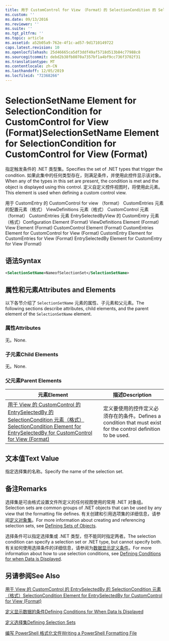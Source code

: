 ```yaml
---
title: 用于 CustomControl for View （Format）的 SelectionCondition 的 SelectionSetName 元素 |Microsoft Docs
ms.custom: ''
ms.date: 09/13/2016
ms.reviewer: ''
ms.suite: ''
ms.tgt_pltfrm: ''
ms.topic: article
ms.assetid: a52b05a9-762e-4f1c-ad57-9d1710149722
caps.latest.revision: 10
ms.openlocfilehash: 25d46665ca5df3ddf49af5718d513b84c77988c8
ms.sourcegitcommit: debd2b38fb8070a7357bf1a4bf9cc736f3702f31
ms.translationtype: MT
ms.contentlocale: zh-CN
ms.lasthandoff: 12/05/2019
ms.locfileid: "72368266"
---
```

# <a name="selectionsetname-element-for-selectioncondition-for-customcontrol-for-view-format"></a><span data-ttu-id="15141-102">SelectionSetName Element for SelectionCondition for CustomControl for View (Format)</span><span class="sxs-lookup"><span data-stu-id="15141-102">SelectionSetName Element for SelectionCondition for CustomControl for View (Format)</span></span>

<span data-ttu-id="15141-103">指定触发条件的 .NET 类型集。</span><span class="sxs-lookup"><span data-stu-id="15141-103">Specifies the set of .NET types that trigger the condition.</span></span> <span data-ttu-id="15141-104">如果此集中的任何类型存在，则满足条件，并使用此控件显示该对象。</span><span class="sxs-lookup"><span data-stu-id="15141-104">When any of the types in this set are present, the condition is met and the object is displayed using this control.</span></span> <span data-ttu-id="15141-105">定义自定义控件视图时，将使用此元素。</span><span class="sxs-lookup"><span data-stu-id="15141-105">This element is used when defining a custom control view.</span></span>

<span data-ttu-id="15141-106">用于 CustomEntry 的 CustomControl for view （format） CustomEntries 元素的配置元素（格式） ViewDefinitions 元素（格式） CustomControl 元素（format） CustomEntries 元素 EntrySelectedByView 的 CustomEntry 元素（格式）</span><span class="sxs-lookup"><span data-stu-id="15141-106">Configuration Element (Format) ViewDefinitions Element (Format) View Element (Format) CustomControl Element (Format) CustomEntries Element for CustomControl for View (Format) CustomEntry Element for CustomEntries for View (Format) EntrySelectedBy Element for CustomEntry for View (Format)</span></span>

## <a name="syntax"></a><span data-ttu-id="15141-107">语法</span><span class="sxs-lookup"><span data-stu-id="15141-107">Syntax</span></span>

```xml
<SelectionSetName>NameofSelectionSet</SelectionSetName>
```

## <a name="attributes-and-elements"></a><span data-ttu-id="15141-108">属性和元素</span><span class="sxs-lookup"><span data-stu-id="15141-108">Attributes and Elements</span></span>

<span data-ttu-id="15141-109">以下各节介绍了 `SelectionSetName` 元素的属性、子元素和父元素。</span><span class="sxs-lookup"><span data-stu-id="15141-109">The following sections describe attributes, child elements, and the parent element of the `SelectionSetName` element.</span></span>

### <a name="attributes"></a><span data-ttu-id="15141-110">属性</span><span class="sxs-lookup"><span data-stu-id="15141-110">Attributes</span></span>

<span data-ttu-id="15141-111">无。</span><span class="sxs-lookup"><span data-stu-id="15141-111">None.</span></span>

### <a name="child-elements"></a><span data-ttu-id="15141-112">子元素</span><span class="sxs-lookup"><span data-stu-id="15141-112">Child Elements</span></span>

<span data-ttu-id="15141-113">无。</span><span class="sxs-lookup"><span data-stu-id="15141-113">None.</span></span>

### <a name="parent-elements"></a><span data-ttu-id="15141-114">父元素</span><span class="sxs-lookup"><span data-stu-id="15141-114">Parent Elements</span></span>

|<span data-ttu-id="15141-115">元素</span><span class="sxs-lookup"><span data-stu-id="15141-115">Element</span></span>|<span data-ttu-id="15141-116">描述</span><span class="sxs-lookup"><span data-stu-id="15141-116">Description</span></span>|
|-------------|-----------------|
|[<span data-ttu-id="15141-117">用于 View 的 CustomControl 的 EntrySelectedBy 的 SelectionCondition 元素（格式）</span><span class="sxs-lookup"><span data-stu-id="15141-117">SelectionCondition Element for EntrySelectedBy for CustomControl for View (Format)</span></span>](./selectioncondition-element-for-entryselectedby-for-customcontrol-format.md)|<span data-ttu-id="15141-118">定义要使用的控件定义必须存在的条件。</span><span class="sxs-lookup"><span data-stu-id="15141-118">Defines a condition that must exist for the control definition to be used.</span></span>|

## <a name="text-value"></a><span data-ttu-id="15141-119">文本值</span><span class="sxs-lookup"><span data-stu-id="15141-119">Text Value</span></span>

<span data-ttu-id="15141-120">指定选择集的名称。</span><span class="sxs-lookup"><span data-stu-id="15141-120">Specify the name of the selection set.</span></span>

## <a name="remarks"></a><span data-ttu-id="15141-121">备注</span><span class="sxs-lookup"><span data-stu-id="15141-121">Remarks</span></span>

<span data-ttu-id="15141-122">选择集是可由格式设置文件所定义的任何视图使用的常用 .NET 对象组。</span><span class="sxs-lookup"><span data-stu-id="15141-122">Selection sets are common groups of .NET objects that can be used by any view that the formatting file defines.</span></span> <span data-ttu-id="15141-123">有关创建和引用选项集的详细信息，请参阅[定义对象集](./defining-selection-sets.md)。</span><span class="sxs-lookup"><span data-stu-id="15141-123">For more information about creating and referencing selection sets, see [Defining Sets of Objects](./defining-selection-sets.md).</span></span>

<span data-ttu-id="15141-124">选择条件可以指定选择集或 .NET 类型，但不能同时指定两者。</span><span class="sxs-lookup"><span data-stu-id="15141-124">The selection condition can specify a selection set or .NET type, but cannot specify both.</span></span> <span data-ttu-id="15141-125">有关如何使用选择条件的详细信息，请参阅为[数据显示定义条件](./defining-conditions-for-displaying-data.md)。</span><span class="sxs-lookup"><span data-stu-id="15141-125">For more information about how to use selection conditions, see [Defining Conditions for when Data is Displayed](./defining-conditions-for-displaying-data.md).</span></span>

## <a name="see-also"></a><span data-ttu-id="15141-126">另请参阅</span><span class="sxs-lookup"><span data-stu-id="15141-126">See Also</span></span>

[<span data-ttu-id="15141-127">用于 View 的 CustomControl 的 EntrySelectedBy 的 SelectionCondition 元素（格式）</span><span class="sxs-lookup"><span data-stu-id="15141-127">SelectionCondition Element for EntrySelectedBy for CustomControl for View (Format)</span></span>](./selectioncondition-element-for-entryselectedby-for-customcontrol-format.md)

[<span data-ttu-id="15141-128">定义显示数据的条件</span><span class="sxs-lookup"><span data-stu-id="15141-128">Defining Conditions for When Data Is Displayed</span></span>](./defining-conditions-for-displaying-data.md)

[<span data-ttu-id="15141-129">定义选择集</span><span class="sxs-lookup"><span data-stu-id="15141-129">Defining Selection Sets</span></span>](./defining-selection-sets.md)

[<span data-ttu-id="15141-130">编写 PowerShell 格式化文件</span><span class="sxs-lookup"><span data-stu-id="15141-130">Writing a PowerShell Formatting File</span></span>](./writing-a-powershell-formatting-file.md)
